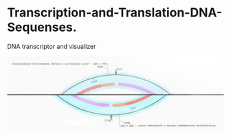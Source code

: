 # Transcription-and-Translation-DNA-Sequenses.
DNA transcriptor and visualizer

<img src ="20201020_030937.jpg"/>


